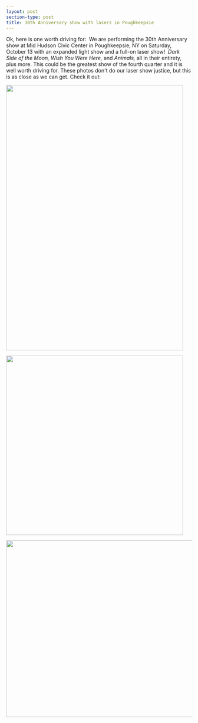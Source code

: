 ```yaml
---
layout: post
section-type: post
title: 30th Anniversary show with lasers in Poughkeepsie
---
```


<p>Ok, here is one worth driving for:&nbsp; We are performing the 30th Anniversary show at Mid Hudson Civic Center in Poughkeepsie, NY on&nbsp;Saturday, October 13&nbsp;with an expanded light show and a full-on laser show!&nbsp;&nbsp;<em>Dark Side of the Moon, Wish You Were Here,&nbsp;</em>and&nbsp;<em>Animals,&nbsp;</em>all in their entirety, plus more. This could be the greatest show of the fourth quarter and it is well worth driving for. These photos don't do our laser show justice, but this is as close as we can get. Check it out:&nbsp;</p>

<p><img alt="" src="http://machineweb.github.io/img/presskit/highres/IMG_0421.JPG" style="height:720px; width:480px" /></p>

<p><img alt="" src="http://machineweb.github.io/img/presskit/highres/35755954_10156504864789275_2455544064251002880_n.jpg" style="height:487px; width:480px" /></p>

<p><img alt="" src="http://machineweb.github.io/img/presskit/highres/35842359_10156504864769275_2899262774892822528_o.jpg" style="height:480px; width:896px" /></p>
